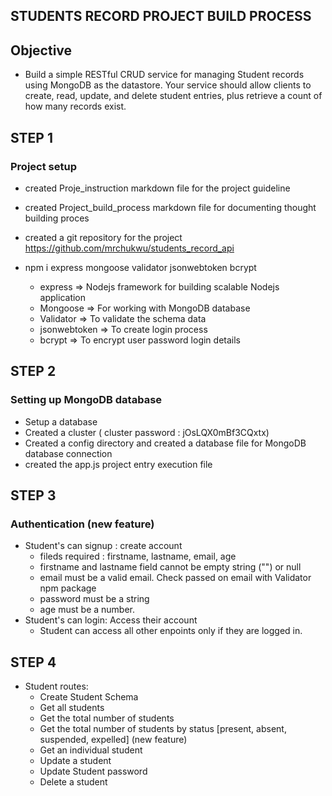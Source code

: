## STUDENTS RECORD PROJECT BUILD PROCESS

## Objective 
- Build a simple RESTful CRUD service for managing Student records using MongoDB as the datastore. Your service should allow clients to create, read, update, and delete student entries, plus retrieve a count of how many records exist.


## STEP 1

### Project setup

- created Proje_instruction markdown file for the project guideline
- created Project_build_process markdown file for documenting thought building proces
- created a git repository for the project https://github.com/mrchukwu/students_record_api

- npm i express mongoose validator jsonwebtoken bcrypt
    - express => Nodejs framework for building scalable Nodejs application
    - Mongoose => For working with MongoDB database
    - Validator => To validate the schema data
    - jsonwebtoken => To create login process
    - bcrypt => To encrypt user password login details


## STEP 2

### Setting up MongoDB database

- Setup a database
- Created a cluster ( cluster password : jOsLQX0mBf3CQxtx)
- Created a config directory and created a database file for MongoDB database connection
- created the app.js project entry execution file

## STEP 3

### Authentication (new feature)

- Student's can signup : create account
    - fileds required : firstname, lastname, email, age
    - firstname and lastname field cannot be empty string ("") or null
    - email must be a valid email. Check passed on email with Validator npm package
    - password must be a string
    - age must be a number.
- Student's can login: Access their account
    - Student can access all other enpoints only if they are logged in.

## STEP 4

- Student routes:
    - Create Student Schema
    - Get all students
    - Get the total number of students
    - Get the total number of students by status [present, absent, suspended, expelled] (new feature)
    - Get an individual student
    - Update a student
    - Update Student password
    - Delete a student